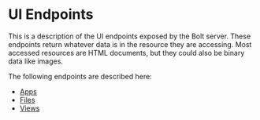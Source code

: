 # UI Endpoints

This is a description of the UI endpoints exposed by the Bolt server. These endpoints return whatever data is in the resource they are accessing. Most accessed resources are HTML documents, but they could also be binary data like images.

The following endpoints are described here:

* [Apps](/apps-ui.md)
* [Files](/files-ui.md)
* [Views](/views-ui.md)

